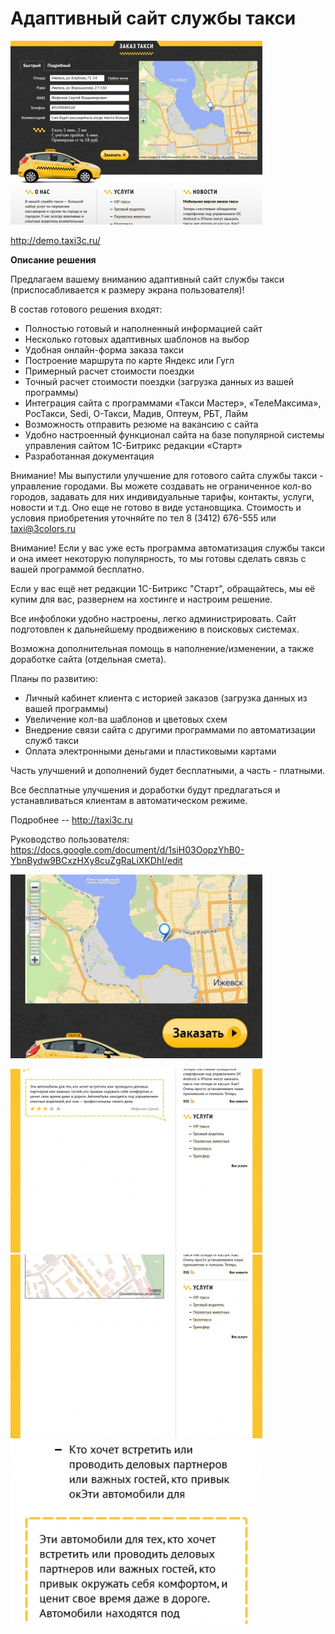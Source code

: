 # Адаптивный сайт службы такси
![alt-текст](./img_md/1glavnaya960.jpg "1")

http://demo.taxi3c.ru/

**Описание решения**

Предлагаем вашему вниманию адаптивный сайт службы такси (приспосабливается к размеру экрана пользователя)!

В состав готового решения входят:
- Полностью готовый и наполненный информацией сайт
- Несколько готовых адаптивных шаблонов на выбор
- Удобная онлайн-форма заказа такси
- Построение маршрута по карте Яндекс или Гугл
- Примерный расчет стоимости поездки
- Точный расчет стоимости поездки (загрузка данных из вашей программы)
- Интеграция сайта с программами «Такси Мастер», «ТелеМаксима», РосТакси, Sedi, О-Такси, Мадив, Оптеум, РБТ, Лайм
- Возможность отправить резюме на вакансию с сайта
- Удобно настроенный функционал сайта на базе популярной системы управления сайтом 1С-Битрикс редакции «Старт»
- Разработанная документация

Внимание! Мы выпустили улучшение для готового сайта службы такси - управление городами. Вы можете создавать не ограниченное кол-во городов, задавать для них индивидуальные тарифы, контакты, услуги, новости и т.д.
Оно еще не готово в виде установщика.
Стоимость и условия приобретения уточняйте по тел 8 (3412) 676-555 или taxi@3colors.ru

Внимание! Если у вас уже есть программа автоматизация службы такси и она имеет некоторую популярность, то мы готовы сделать связь с вашей программой бесплатно.

Если у вас ещё нет редакции 1С-Битрикс "Старт", обращайтесь, мы её купим для вас, развернем на хостинге и настроим решение.


Все инфоблоки удобно настроены, легко администрировать.
Сайт подготовлен к дальнейшему продвижению в поисковых системах.


Возможна дополнительная помощь в наполнение/изменении, а также доработке сайта (отдельная смета).


Планы по развитию:
- Личный кабинет клиента с историей заказов (загрузка данных из вашей программы)
- Увеличение кол-ва шаблонов и цветовых схем
- Внедрение связи сайта с другими программами по автоматизации служб такси
- Оплата электронными деньгами и пластиковыми картами

Часть улучшений и дополнений будет бесплатными, а часть - платными.

Все бесплатные улучшения и доработки будут предлагаться и устанавливаться клиентам в автоматическом режиме.

Подробнее -- http://taxi3c.ru

Руководство пользователя:
https://docs.google.com/document/d/1siH03OopzYhB0-YbnBydw9BCxzHXy8cuZgRaLiXKDhI/edit

![alt-текст](img_md/1-glavnaya-mobile.jpg "1")

![alt-текст](img_md/4-otzyvy.jpg "1")
![alt-текст](img_md/5-kontakty.jpg "1")
![alt-текст](img_md/vnutrennyaya-mobile.jpg "1")